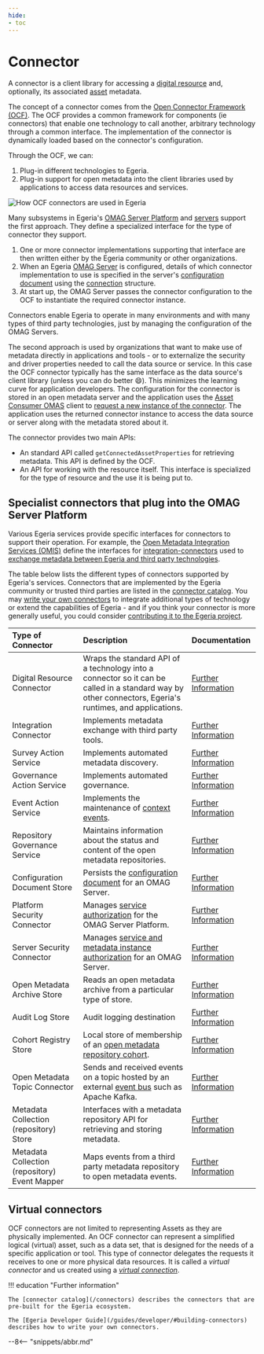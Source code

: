 ```yaml
---
hide:
- toc
---
```


<!-- SPDX-License-Identifier: CC-BY-4.0 -->
<!-- Copyright Contributors to the ODPi Egeria project. -->

# Connector

A connector is a client library for accessing a [digital resource](/concepts/digital-resource) and, optionally, its associated [asset](/concepts/asset) metadata.

The concept of a connector comes from the [Open Connector Framework (OCF)](/frameworks/ocf/overview). The OCF provides a common framework for components (ie connectors) that enable one technology to call another, arbitrary technology through a common interface. The implementation of the connector is dynamically loaded based on the connector's configuration.

Through the OCF, we can:

1. Plug-in different technologies to Egeria.
2. Plug-in support for open metadata into the client libraries used by applications to access data resources and services.

![How OCF connectors are used in Egeria](/connectors/compare-use-of-connectors.svg)

Many subsystems in Egeria's [OMAG Server Platform](/concepts/omag-server-platform) and [servers](/concepts/omag-server) support the first approach. They define a specialized interface for the type of connector they support.

1. One or more connector implementations supporting that interface are then written either by the Egeria community or other organizations.
2. When an Egeria [OMAG Server](/concepts/omag-server) is configured, details of which connector implementation to use is specified in the server's [configuration document](/concepts/configuration-document) using the [connection](/concepts/connection) structure.
3. At start up, the OMAG Server passes the connector configuration to the OCF to instantiate the required connector instance.

Connectors enable Egeria to operate in many environments and with many types of third party technologies, just by managing the configuration of the OMAG Servers.

The second approach is used by organizations that want to make use of metadata directly in applications and tools - or to externalize the security and driver properties needed to call the data source or service. In this case the OCF connector typically has the same interface as the data source's client library (unless you can do better :smile:). This minimizes the learning curve for application developers. The configuration for the connector is stored in an open metadata server and the application uses the [Asset Consumer OMAS](/services/omas/asset-consumer) client to [request a new instance of the connector](/guides/developer/#using-connectors). The application uses the returned connector instance to access the data source or server along with the metadata stored about it.

The connector provides two main APIs:

- An standard API called `getConnectedAssetProperties` for retrieving metadata.  This API is defined by the OCF.
- An API for working with the resource itself.  This interface is specialized for the type of resource and the use it is being put to.

## Specialist connectors that plug into the OMAG Server Platform

Various Egeria services provide specific interfaces for connectors to support their operation.  For example, the [Open Metadata Integration Services (OMIS)](/services/omis) define the interfaces for [integration-connectors](/concepts/integration-connector) used to [exchange metadata between Egeria and third party technologies](/patterns/metadata-exchange/overview). 

The table below lists the different types of connectors supported by Egeria's services. Connectors that are implemented by the Egeria community or trusted third parties are listed in the [connector catalog](/connectors).  You may [write your own connectors](/guides/developer/#building-connectors) to integrate additional types of technology or extend the capabilities of Egeria - and if you think your connector is more generally useful, you could consider [contributing it to the Egeria project](/guides/community).



| Type of Connector                             | Description                                                                                                                                                                | Documentation                                                           | 
|:----------------------------------------------|:---------------------------------------------------------------------------------------------------------------------------------------------------------------------------|:------------------------------------------------------------------------|
| Digital Resource Connector                    | Wraps the standard API of a technology into a connector so it can be called in a standard way by other connectors, Egeria's runtimes, and applications.                    | [Further Information](/concepts/digital-resource-connector)             | 
| Integration Connector                         | Implements metadata exchange with third party tools.                                                                                                                       | [Further Information](/concepts/integration-connector)                  |
| Survey Action Service                         | Implements automated metadata discovery.                                                                                                                                   | [Further Information](/concepts/survey-action-service)                  |
| Governance Action Service                     | Implements automated governance.                                                                                                                                           | [Further Information](/concepts/governance-action-service)              | 
| Event Action Service                          | Implements the maintenance of [context events](/conepts/context-event).                                                                                                    | [Further Information](/concepts/event-action-service)                   | 
| Repository Governance Service                 | Maintains information about the status and content of the open metadata repositories.                                                                                      | [Further Information](/concepts/repository-governance-service)          | 
| Configuration Document Store                  | Persists the [configuration document](/concepts/configuration-document/#storage) for an OMAG Server.                                                                       | [Further Information](/concepts/configuration-document-store-connector) |
| Platform Security Connector                   | Manages [service authorization](/features/metadata-security) for the OMAG Server Platform.                                                                                 | [Further Information](/concepts/platform-metadata-security-connectors/) |
| Server Security Connector                     | Manages [service and metadata instance authorization](/features/metadata-security) for an OMAG Server.                                                                     | [Further Information](/concepts/server-metadata-security-connector)     |
| Open Metadata Archive Store                   | Reads an open metadata archive from a particular type of store.                                                                                                            | [Further Information](/concepts/open-metadata-archive-store-connector)  |
| Audit Log Store                               | Audit logging destination                                                                                                                                                  | [Further Information](/concepts/audit-log-store-connector)              |
| Cohort Registry Store                         | Local store of membership of an [open metadata repository cohort](/concepts/cohort-member).                                                                                | [Further Information](/concepts/cohort-registry-store-connector)        |
| Open Metadata Topic Connector                 | Sends and received events on a topic hosted by an external [event bus](/concepts/event-bus) such as Apache Kafka.                                                          | [Further Information](/concepts/open-metadata-topic-connector)          |
| Metadata Collection (repository) Store        | Interfaces with a metadata repository API for retrieving and storing metadata.                                                                                             | [Further Information](/concepts/repository-connector)                   |
| Metadata Collection (repository) Event Mapper | Maps events from a third party metadata repository to open metadata events.                                                                                                | [Further Information](/concepts/event-mapper-connector)                 |



## Virtual connectors

OCF connectors are not limited to representing Assets as they are physically implemented. An OCF connector can represent a simplified logical (virtual) asset, such as a data set, that is designed for the needs of a specific application or tool. This type of connector delegates the requests it receives to one or more physical data resources.  It is called a *virtual connector* and us created using a [*virtual connection*](/concepts/connection/#virtual-connections).

!!! education "Further information"

    The [connector catalog](/connectors) describes the connectors that are pre-built for the Egeria ecosystem.

    The [Egeria Developer Guide](/guides/developer/#building-connectors) describes how to write your own connectors.

--8<-- "snippets/abbr.md"




